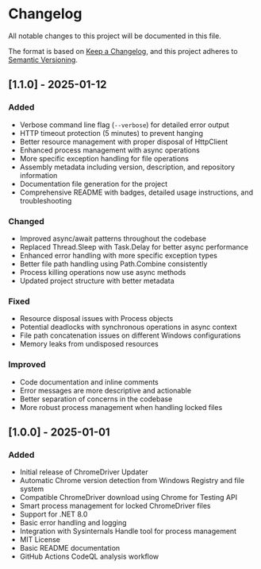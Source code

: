 # Changelog

All notable changes to this project will be documented in this file.

The format is based on [Keep a Changelog](https://keepachangelog.com/en/1.0.0/),
and this project adheres to [Semantic Versioning](https://semver.org/spec/v2.0.0.html).

## [1.1.0] - 2025-01-12

### Added
- Verbose command line flag (`--verbose`) for detailed error output
- HTTP timeout protection (5 minutes) to prevent hanging
- Better resource management with proper disposal of HttpClient
- Enhanced process management with async operations
- More specific exception handling for file operations
- Assembly metadata including version, description, and repository information
- Documentation file generation for the project
- Comprehensive README with badges, detailed usage instructions, and troubleshooting

### Changed
- Improved async/await patterns throughout the codebase
- Replaced Thread.Sleep with Task.Delay for better async performance
- Enhanced error handling with more specific exception types
- Better file path handling using Path.Combine consistently
- Process killing operations now use async methods
- Updated project structure with better metadata

### Fixed
- Resource disposal issues with Process objects
- Potential deadlocks with synchronous operations in async context
- File path concatenation issues on different Windows configurations
- Memory leaks from undisposed resources

### Improved
- Code documentation and inline comments
- Error messages are more descriptive and actionable
- Better separation of concerns in the codebase
- More robust process management when handling locked files

## [1.0.0] - 2025-01-01

### Added
- Initial release of ChromeDriver Updater
- Automatic Chrome version detection from Windows Registry and file system
- Compatible ChromeDriver download using Chrome for Testing API
- Smart process management for locked ChromeDriver files
- Support for .NET 8.0
- Basic error handling and logging
- Integration with Sysinternals Handle tool for process management
- MIT License
- Basic README documentation
- GitHub Actions CodeQL analysis workflow
